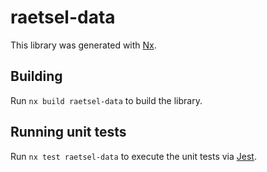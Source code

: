 # raetsel-data

This library was generated with [Nx](https://nx.dev).

## Building

Run `nx build raetsel-data` to build the library.

## Running unit tests

Run `nx test raetsel-data` to execute the unit tests via [Jest](https://jestjs.io).
